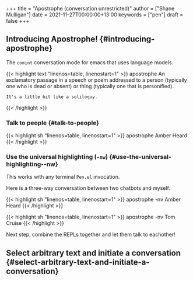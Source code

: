 +++
title = "Apostrophe (conversation unrestricted)"
author = ["Shane Mulligan"]
date = 2021-11-27T00:00:00+13:00
keywords = ["pen"]
draft = false
+++

## Introducing Apostrophe! {#introducing-apostrophe}

The `comint` conversation mode for emacs that uses language models.

{{< highlight text "linenos=table, linenostart=1" >}}
apostrophe
    An exclamatory passage in a speech or poem
    addressed to a person (typically one who
    is dead or absent) or thing (typically one
    that is personified).

    It's a little bit like a soliloquy.
{{< /highlight >}}


### Talk to people {#talk-to-people}

{{< highlight sh "linenos=table, linenostart=1" >}}
apostrophe Amber Heard
{{< /highlight >}}

<!-- Play on asciinema.com -->
<!-- <a title="asciinema recording" href="https://asciinema.org/a/nuT2ZMwujnnSObNUTGqHArOsB" target="_blank"><img alt="asciinema recording" src="https://asciinema.org/a/nuT2ZMwujnnSObNUTGqHArOsB.svg" /></a> -->
<!-- Play on the blog -->
<script src="https://asciinema.org/a/nuT2ZMwujnnSObNUTGqHArOsB.js" id="asciicast-nuT2ZMwujnnSObNUTGqHArOsB" async></script>


### Use the universal highlighting (`-nw`) {#use-the-universal-highlighting--nw}

This works with any terminal `Pen.el` invocation.

Here is a three-way conversation between two chatbots and myself.

{{< highlight sh "linenos=table, linenostart=1" >}}
apostrophe -nv Amber Heard
{{< /highlight >}}

<!-- Play on asciinema.com -->
<!-- <a title="asciinema recording" href="https://asciinema.org/a/K40px4H4CPPN15QMz6Uy8Pz3q" target="_blank"><img alt="asciinema recording" src="https://asciinema.org/a/K40px4H4CPPN15QMz6Uy8Pz3q.svg" /></a> -->
<!-- Play on the blog -->
<script src="https://asciinema.org/a/K40px4H4CPPN15QMz6Uy8Pz3q.js" id="asciicast-K40px4H4CPPN15QMz6Uy8Pz3q" async></script>

{{< highlight sh "linenos=table, linenostart=1" >}}
apostrophe -nv Tom Cruise
{{< /highlight >}}

<!-- Play on asciinema.com -->
<!-- <a title="asciinema recording" href="https://asciinema.org/a/aLn5lZq5yIeBxR6dyFyveDJGc" target="_blank"><img alt="asciinema recording" src="https://asciinema.org/a/aLn5lZq5yIeBxR6dyFyveDJGc.svg" /></a> -->
<!-- Play on the blog -->
<script src="https://asciinema.org/a/aLn5lZq5yIeBxR6dyFyveDJGc.js" id="asciicast-aLn5lZq5yIeBxR6dyFyveDJGc" async></script>

Next step, combine the REPLs together and let them talk to eachother!


## Select arbitrary text and initiate a conversation {#select-arbitrary-text-and-initiate-a-conversation}

<!-- Play on asciinema.com -->
<!-- <a title="asciinema recording" href="https://asciinema.org/a/YdX4bzPownHsVT3T0UPLMcp3c" target="_blank"><img alt="asciinema recording" src="https://asciinema.org/a/YdX4bzPownHsVT3T0UPLMcp3c.svg" /></a> -->
<!-- Play on the blog -->
<script src="https://asciinema.org/a/YdX4bzPownHsVT3T0UPLMcp3c.js" id="asciicast-YdX4bzPownHsVT3T0UPLMcp3c" async></script>